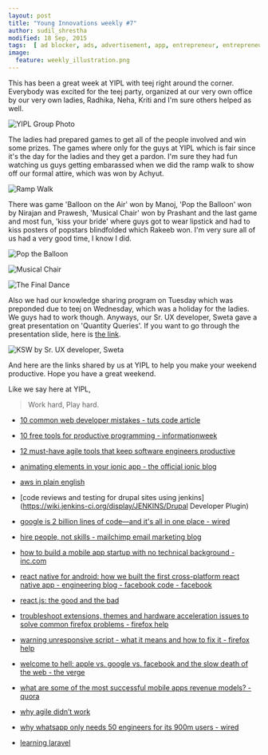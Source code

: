 ```yaml
---
layout: post
title: "Young Innovations weekly #7"
author: sudil_shrestha
modified: 18 Sep, 2015
tags:  [ ad blocker, ads, advertisement, app, entrepreneur, entrepreneurship, facebook, freemium, mobile, mobile app, paid app, revenue models, silicon valley, agile, android, animation, apple, aws, drupal, erlang, firefox issues and solutions, google, ionic, javascript, javascriptwarning unresponsive script, jenkins, laravel5.1 new acl feature, mobileapp, mobileapp startup, programming, react, webdevelopment]
image:
  feature: weekly_illustration.png
---
```


This has been a great week at YIPL with teej right around the corner. Everybody was excited for the teej party, organized at our very own office by our very own ladies, Radhika, Neha, Kriti and I'm sure others helped as well. 

<!--more-->

![YIPL Group Photo](/images/weekly07/TEEJ_GROUP.jpg)

The ladies had prepared games to get all of the people involved and win some prizes. The games where only for the guys at YIPL which is fair since it's the day for the ladies and they get a pardon. I'm sure they had fun watching us guys getting embarassed when we did the ramp walk to show off our formal attire, which was won by Achyut. 

![Ramp Walk](/images/weekly07/RAMP_WALK.jpg)

There was game 'Balloon on the Air' won by Manoj, 'Pop the Balloon' won by Nirajan and Prawesh, 'Musical Chair' won by Prashant and the last game and most fun, 'kiss your bride' where guys got to wear lipstick and had to kiss posters of popstars blindfolded which Rakeeb won. I'm very sure all of us had a very good time, I know I did.

![Pop the Balloon](/images/weekly07/POP_LOON.jpg)

![Musical Chair](/images/weekly07/MUSICAL_CHAIR.jpg)

![The Final Dance](/images/weekly07/DANCE.jpg)


Also we had our knowledge sharing program on Tuesday which was preponded due to teej on Wednesday, which was a holiday for the ladies. We guys had to work though. Anyways, our Sr. UX developer, Sweta gave a great presentation on 'Quantity Queries'. If you want to go through the presentation slide, here is [the link](http://blog.yipl.com.np/quantityqueries/).

![KSW by Sr. UX developer, Sweta](/images/weekly07/KSW(09-15-2015).jpg)

And here are the links shared by us at YIPL to help you make your weekend productive. Hope you have a great weekend.

Like we say here at YIPL,

> Work hard, Play hard.

* [10 common web developer mistakes - tuts code article](http://code.tutsplus.com/articles/10-common-web-developer-mistakes--cms-24791)

* [10 free tools for productive programming - informationweek](http://www.informationweek.com/cloud/10-free-tools-for-productive-programming/d/d-id/1322137?image_number=1)

* [12 must-have agile tools that keep software engineers productive](http://techbeacon.com/top-agile-tools-keep-software-engineers-productive)

* [animating elements in your ionic app - the official ionic blog](http://blog.ionic.io/animating-elements-in-your-ionic-app/)

* [aws in plain english](https://www.expeditedssl.com/aws-in-plain-english)

* [code reviews and testing for drupal sites using jenkins](https://wiki.jenkins-ci.org/display/JENKINS/Drupal Developer Plugin)

* [google is 2 billion lines of code—and it's all in one place - wired](http://www.wired.com/2015/09/google-2-billion-lines-codeand-one-place/)

* [hire people, not skills - mailchimp email marketing blog](http://blog.mailchimp.com/hire-people-not-skills/)

* [how to build a mobile app startup with no technical background - inc.com](http://www.inc.com/rahul-varshneya/how-to-build-a-mobile-app-startup-with-no-technical-background.html)

* [react native for android: how we built the first cross-platform react native app - engineering blog - facebook code - facebook](https://code.facebook.com/posts/1189117404435352/)

* [react.js: the good and the bad](http://techblog.trunkclub.com/javascript/2015/09/14/reactjs-the-good-and-the-bad.html)

* [troubleshoot extensions, themes and hardware acceleration issues to solve common firefox problems - firefox help](https://support.mozilla.org/en-US/kb/troubleshoot-extensions-themes-to-fix-problems)

* [warning unresponsive script - what it means and how to fix it - firefox help](https://support.mozilla.org/en-US/kb/warning-unresponsive-script)

* [welcome to hell: apple vs. google vs. facebook and the slow death of the web - the verge](http://www.theverge.com/2015/9/17/9338963/welcome-to-hell-apple-vs-google-vs-facebook-and-the-slow-death-of-the-web)

* [what are some of the most successful mobile apps revenue models? - quora](https://www.quora.com/What-are-some-of-the-most-successful-mobile-apps-revenue-models)

* [why agile didn’t work](http://www.infoq.com/articles/agile-didnt-work)

* [why whatsapp only needs 50 engineers for its 900m users - wired](http://www.wired.com/2015/09/whatsapp-serves-900-million-users-50-engineers/?mbid=social_twitter)

* [learning laravel](http://learninglaravel.net/new-acl-features-in-laravel-5111/link)